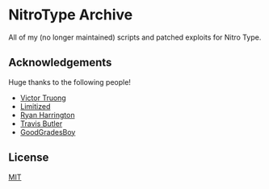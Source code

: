# NitroType Archive
All of my (no longer maintained) scripts and patched exploits for Nitro Type.

## Acknowledgements
Huge thanks to the following people!
- [Victor Truong](https://github.com/ifvictr)
- [Limitized](https://github.com/Limitized)
- [Ryan Harrington](https://github.com/Ryan-Harrington)
- [Travis Butler](https://github.com/Travisism)
- [GoodGradesBoy](https://github.com/GoodGradesBoy)

## License
[MIT](/LICENSE)
